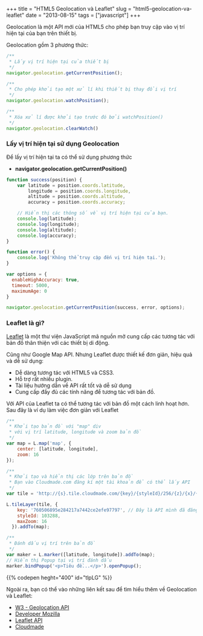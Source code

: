 +++
title = "HTML5 Geolocation và Leaflet"
slug = "html5-geolocation-va-leaflet"
date = "2013-08-15"
tags = ["javascript"]
+++

Geolocation là một API mới của HTML5 cho phép bạn truy cập vào vị trí hiện tại của bạn trên thiết bị.

Geolocation gồm 3 phương thức:

~~~javascript
/**
 * Lấy vị trí hiện tại của thiết bị
 */
navigator.geolocation.getCurrentPosition();

/**
 * Cho phép khởi tạo một xử lí khi thiết bị thay đổi vị trí
 */
navigator.geolocation.watchPosition();

/**
 * Xóa xử lí được khởi tạo trước đó bởi watchPosition()
 */
navigator.geolocation.clearWatch()
~~~

### Lấy vị trí hiện tại sử dụng Geolocation

Để lấy vị trí hiện tại ta có thể sử dụng phương thức

- **navigator.geolocation.getCurrentPosition()**

~~~javascript
function success(position) {
	var	latitude = position.coords.latitude,
		longitude = position.coords.longitude,
		altitude = position.coords.altitude,
		accuracy = position.coords.accuracy;

	// Hiển thị các thông số về vị trí hiện tại của bạn.
	console.log(latitude);
	console.log(longitude);
	console.log(altitude);
	console.log(accuracy);
}

function error() {
	console.log('Không thể truy cập đến vị trí hiện tại.');
}

var options = {
  enableHighAccuracy: true,
  timeout: 5000,
  maximumAge: 0
}

navigator.geolocation.getCurrentPosition(success, error, options);
~~~

### Leaflet là gì?

[Leaflet](http://leafletjs.com/) là một thư viện JavaScript mã nguồn mở cung cấp các tương tác với bản đồ thân thiện với các thiết bị di động.

Cũng như Google Map API. Nhưng Leaflet được thiết kế đơn giản, hiệu quả và dễ sử dụng:

+ Dễ dàng tương tác với HTML5 và CSS3.
+ Hỗ trợ rất nhiều plugin.
+ Tài liệu hướng dẫn về API rất tốt và dễ sử dụng
+ Cung cấp đầy đủ các tính năng để tương tác với bản đồ.

Với API của Leaflet ta có thể tương tác với bản đồ một cách linh hoạt hơn. Sau đây là ví dụ làm việc đơn giản với Leaflet

~~~javascript
/**
 * Khởi tạo bản đồ với "map" div
 * với vị trí latitude, longitude và zoom bản đồ
 */
var map = L.map('map', {
	center: [latitude, longitude],
	zoom: 16
});

/**
 * Khởi tạo và hiển thị các lớp trên bản đồ
 * Bạn vào Cloudmade.com đăng kí một tài khoản để có thể lấy API
 */
var tile = 'http://{s}.tile.cloudmade.com/{key}/{styleId}/256/{z}/{x}/{y}.png';

L.tileLayer(tile, {
    key: '760506895e284217a7442ce2efe97797', // Đây là API mình đã đăng kí với cloudmade
    styleId: 103288,
    maxZoom: 16
  }).addTo(map);

/**
 * Đánh dấu vị trí trên bản đồ
 */
var maker = L.marker([latitude, longitude]).addTo(map);
// Hiển thị Popup tại vị trí đánh dấu
marker.bindPopup('<p>Tiêu đề...</p>').openPopup();
~~~

{{% codepen heght="400" id="tlpLG" %}}

Ngoài ra, bạn có thể vào những liên kết sau để tìm hiểu thêm về Geolocation và Leaflet:

- [W3 - Geolocation API](http://www.w3.org/TR/geolocation-API/)
- [Developer Mozilla](https://developer.mozilla.org/en-US/docs/WebAPI/Using_geolocation)
- [Leaflet API](http://leafletjs.com/reference.html)
- [Cloudmade](http://cloudmade.com/)
